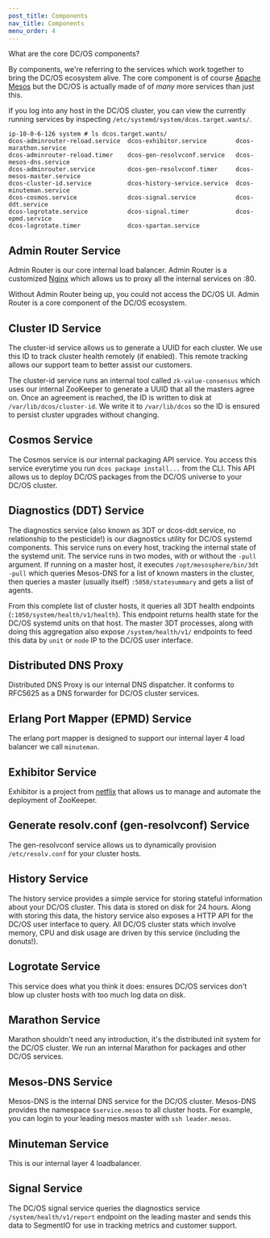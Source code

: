 ```yaml
---
post_title: Components
nav_title: Components
menu_order: 4
---
```


What are the core DC/OS components?
<!--more-->
By components, we're referring to the services which work together to bring the DC/OS ecosystem alive. The core component is of course [Apache Mesos](http://mesos.apache.org/) but the DC/OS is actually made of of *many* more services than just this.

If you log into any host in the DC/OS cluster, you can view the currently running services by inspecting `/etc/systemd/system/dcos.target.wants/`.

```
ip-10-0-6-126 system # ls dcos.target.wants/
dcos-adminrouter-reload.service  dcos-exhibitor.service        dcos-marathon.service
dcos-adminrouter-reload.timer    dcos-gen-resolvconf.service   dcos-mesos-dns.service
dcos-adminrouter.service         dcos-gen-resolvconf.timer     dcos-mesos-master.service
dcos-cluster-id.service          dcos-history-service.service  dcos-minuteman.service
dcos-cosmos.service              dcos-signal.service           dcos-ddt.service
dcos-logrotate.service           dcos-signal.timer             dcos-epmd.service
dcos-logrotate.timer             dcos-spartan.service
```

## Admin Router Service
Admin Router is our core internal load balancer. Admin Router is a customized [Nginx](https://www.nginx.com/resources/wiki/) which allows us to proxy all the internal services on :80.

Without Admin Router being up, you could not access the DC/OS UI. Admin Router is a core component of the DC/OS ecosystem.


## Cluster ID Service
The cluster-id service allows us to generate a UUID for each cluster. We use this ID to track cluster health remotely (if enabled). This remote tracking allows our support team to better assist our customers.

The cluster-id service runs an internal tool called `zk-value-consensus` which uses our internal ZooKeeper to generate a UUID that all the masters agree on. Once an agreement is reached, the ID is written to disk at `/var/lib/dcos/cluster-id`. We write it to `/var/lib/dcos` so the ID is ensured to persist cluster upgrades without changing.


## Cosmos Service
The Cosmos service is our internal packaging API service. You access this service everytime you run `dcos package install...` from the CLI. This API allows us to deploy DC/OS packages from the DC/OS universe to your DC/OS cluster.


## Diagnostics (DDT) Service
The diagnostics service (also known as 3DT or dcos-ddt.service, no relationship to the pesticide!) is our diagnostics utility for DC/OS systemd components. This service runs on every host, tracking the internal state of the systemd unit. The service runs in two modes, with or without the `-pull` argument. If running on a master host, it executes `/opt/mesosphere/bin/3dt -pull` which queries Mesos-DNS for a list of known masters in the cluster, then queries a master (usually itself) `:5050/statesummary` and gets a list of agents.

From this complete list of cluster hosts, it queries all 3DT health endpoints (`:1050/system/health/v1/health`). This endpoint returns health state for the DC/OS systemd units on that host. The master 3DT processes, along with doing this aggregation also expose `/system/health/v1/` endpoints to feed this data by `unit` or `node` IP to the DC/OS user interface.


## Distributed DNS Proxy
Distributed DNS Proxy is our internal DNS dispatcher. It conforms to RFC5625 as a DNS forwarder for DC/OS cluster services.


## Erlang Port Mapper (EPMD) Service
The erlang port mapper is designed to support our internal layer 4 load balancer we call `minuteman`.


## Exhibitor Service
Exhibitor is a project from [netflix](https://github.com/Netflix/exhibitor) that allows us to manage and automate the deployment of ZooKeeper.


## Generate resolv.conf (gen-resolvconf) Service
The gen-resolvconf service allows us to dynamically provision `/etc/resolv.conf` for your cluster hosts.


## History Service
The history service provides a simple service for storing stateful information about your DC/OS cluster. This data is stored on disk for 24 hours. Along with storing this data, the history service also exposes a HTTP API for the DC/OS user interface to query. All DC/OS cluster stats which involve memory, CPU and disk usage are driven by this service (including the donuts!).


## Logrotate Service
This service does what you think it does: ensures DC/OS services don't blow up cluster hosts with too much log data on disk.


## Marathon Service
Marathon shouldn't need any introduction, it's the distributed init system for the DC/OS cluster. We run an internal Marathon for packages and other DC/OS services.


## Mesos-DNS Service
Mesos-DNS is the internal DNS service for the DC/OS cluster. Mesos-DNS provides the namespace `$service.mesos` to all cluster hosts. For example, you can login to your leading mesos master with `ssh leader.mesos`.


## Minuteman Service
This is our internal layer 4 loadbalancer.


## Signal Service
The DC/OS signal service queries the diagnostics service `/system/health/v1/report` endpoint on the leading master and sends this data to SegmentIO for use in tracking metrics and customer support.
